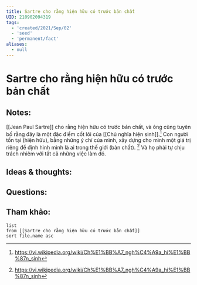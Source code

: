 ```yaml
---
title: Sartre cho rằng hiện hữu có trước bản chất
UID: 210902094319
tags:
  - 'created/2021/Sep/02'
  - 'seed'
  - 'permanent/fact'
aliases:
  - null
---
```

# Sartre cho rằng hiện hữu có trước bản chất

## Notes:
[[Jean Paul Sartre]] cho rằng hiện hữu có trước bản chất, và ông cũng tuyên bố rằng đây là một đặc điểm cốt lõi của [[Chủ nghĩa hiện sinh]].[^1]
Con người tồn tại (hiện hữu), bằng những ý chí của mình, xây dựng cho mình một giá trị riêng để định hình mình là ai trong thế giới (bản chất). [^1] Và họ phải tự chịu trách nhiêm với tất cả những việc làm đó.

## Ideas & thoughts:

## Questions:


## Tham khảo:
```dataview
list
from [[Sartre cho rằng hiện hữu có trước bản chất]]
sort file.name asc
```
[^1]: https://vi.wikipedia.org/wiki/Ch%E1%BB%A7_ngh%C4%A9a_hi%E1%BB%87n_sinh